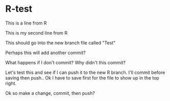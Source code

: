 # R-test

This is a line from R

This is my second line from R

This should go into the new branch file called "Test"

Perhaps this will add another commit?

What happens if I don't commit? Why didn't this commit?


Let's test this and see if I can push it to the new R branch.  I'll commit before saving then push.. Ok I have to save first for the file to show up in the top right.


Ok so make a change, commit, then push?